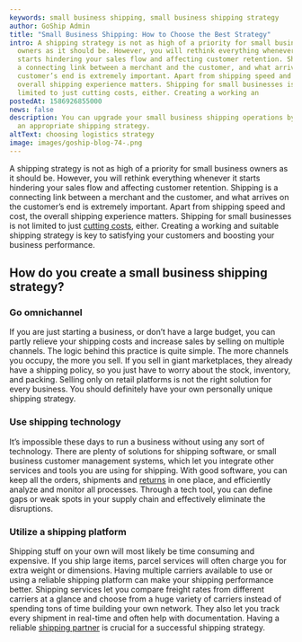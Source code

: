 ```yaml
---
keywords: small business shipping, small business shipping strategy
author: GoShip Admin
title: "Small Business Shipping: How to Choose the Best Strategy"
intro: A shipping strategy is not as high of a priority for small business
  owners as it should be. However, you will rethink everything whenever it
  starts hindering your sales flow and affecting customer retention. Shipping is
  a connecting link between a merchant and the customer, and what arrives on the
  customer’s end is extremely important. Apart from shipping speed and cost, the
  overall shipping experience matters. Shipping for small businesses is not
  limited to just cutting costs, either. Creating a working an
postedAt: 1586926855000
news: false
description: You can upgrade your small business shipping operations by choosing
  an appropriate shipping strategy.
altText: choosing logistics strategy
image: images/goship-blog-74-.png
---
```

A shipping strategy is not as high of a priority for small business owners as it should be. However, you will rethink everything whenever it starts hindering your sales flow and affecting customer retention. Shipping is a connecting link between a merchant and the customer, and what arrives on the customer’s end is extremely important. Apart from shipping speed and cost, the overall shipping experience matters. Shipping for small businesses is not limited to just [cutting costs](https://www.entrepreneur.com/article/219912), either. Creating a working and suitable shipping strategy is key to satisfying your customers and boosting your business performance.

How do you create a small business shipping strategy?
-----------------------------------------------------

### Go omnichannel

If you are just starting a business, or don’t have a large budget, you can partly relieve your shipping costs and increase sales by selling on multiple channels. The logic behind this practice is quite simple. The more channels you occupy, the more you sell. If you sell in giant marketplaces, they already have a shipping policy, so you just have to worry about the stock, inventory, and packing. Selling only on retail platforms is not the right solution for every business. You should definitely have your own personally unique shipping strategy.

### Use shipping technology

It’s impossible these days to run a business without using any sort of technology. There are plenty of solutions for shipping software, or small business customer management systems, which let you integrate other services and tools you are using for shipping. With good software, you can keep all the orders, shipments and [returns](https://www.goship.com/blog/reverse-logistics-how-to-handle-e-commerce-returns/) in one place, and efficiently analyze and monitor all processes. Through a tech tool, you can define gaps or weak spots in your supply chain and effectively eliminate the disruptions.

### Utilize a shipping platform

Shipping stuff on your own will most likely be time consuming and expensive. If you ship large items, parcel services will often charge you for extra weight or dimensions. Having multiple carriers available to use or using a reliable shipping platform can make your shipping performance better. Shipping services let you compare freight rates from different carriers at a glance and choose from a huge variety of carriers instead of spending tons of time building your own network. They also let you track every shipment in real-time and often help with documentation. Having a reliable [shipping partner](https://www.goship.com/shipping-services/ltl-freight-shipping) is crucial for a successful shipping strategy.
